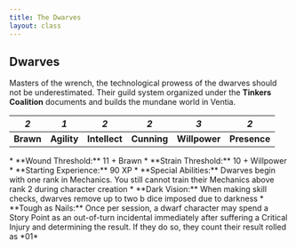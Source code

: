 ```yaml
---
title: The Dwarves
layout: class
---
```

## Dwarves
Masters of the wrench, the technological prowess of the dwarves should not be underestimated. Their guild system organized under the **Tinkers Coalition** documents and builds the mundane world in Ventia.
<classtable markdown="block">

|<span class="fa fa-stack fa-2x"><i class="fa fa-fw fa-cog fa-inverse fa-stack-2x" aria-hidden="true"></i><i class="fa fa-stack-1x accent">2</i></span>|<span class="fa fa-stack fa-2x"><i class="fa fa-fw fa-cog fa-inverse fa-stack-2x" aria-hidden="true"></i><i class="fa fa-stack-1x accent">1</i></span>|<span class="fa fa-stack fa-2x"><i class="fa fa-fw fa-cog fa-inverse fa-stack-2x" aria-hidden="true"></i><i class="fa fa-stack-1x accent">2</i></span>|<span class="fa fa-stack fa-2x"><i class="fa fa-fw fa-cog fa-inverse fa-stack-2x" aria-hidden="true"></i><i class="fa fa-stack-1x accent">2</i></span>|<span class="fa fa-stack fa-2x"><i class="fa fa-fw fa-cog fa-inverse fa-stack-2x" aria-hidden="true"></i><i class="fa fa-stack-1x accent">3</i></span>|<span class="fa fa-stack fa-2x"><i class="fa fa-fw fa-cog fa-inverse fa-stack-2x" aria-hidden="true"></i><i class="fa fa-stack-1x accent">2</i></span>|
|:---------:|:-----------:|:-------------:|:-----------:|:-------------:|:------------:|
| **Brawn** | **Agility** | **Intellect** | **Cunning** | **Willpower** | **Presence** |

</classtable>
* **Wound Threshold:** 11 + Brawn
* **Strain Threshold:** 10 + Willpower
* **Starting Experience:** 90 XP
* **Special Abilities:** Dwarves begin with one rank in Mechanics. You still cannot train their Mechanics above rank 2 during character creation
* **Dark Vision:** When making skill checks, dwarves remove up to two <span class='setback'>b</span> dice imposed due to darkness
* **Tough as Nails:** Once per session, a dwarf character may spend a Story Point as an out-of-turn incidental immediately after suffering a Critical Injury and determining the result. If they do so, they count their result rolled as *01*